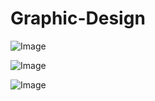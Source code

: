 # Graphic-Design
![Image](https://github.com/user-attachments/assets/b729b74f-27e7-4759-bf03-8dd0ecbc484d)

![Image](https://github.com/user-attachments/assets/0a90c7ec-d8d9-4048-a97e-734eabaff8ac)

![Image](https://github.com/user-attachments/assets/7d2d1a1e-6b31-4ebf-9d33-d26a444a20f2)
